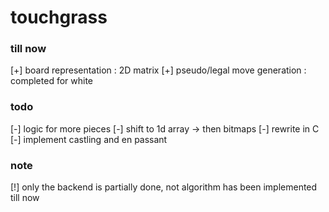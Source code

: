 # touchgrass

### till now

[+] board representation : 2D matrix
[+] pseudo/legal move generation : completed for white

### todo

[-] logic for more pieces
[-] shift to 1d array -> then bitmaps
[-] rewrite in C
[-] implement castling and en passant

### note

[!] only the backend is partially done, not algorithm has been implemented till now
